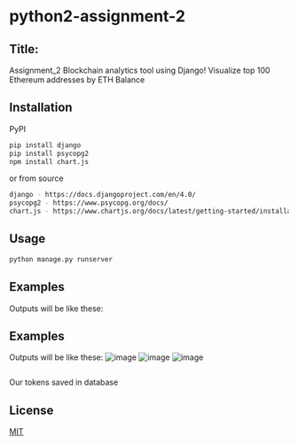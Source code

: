 # python2-assignment-2
## Title:
Assignment_2 Blockchain analytics tool using Django!
Visualize top 100 Ethereum addresses by ETH Balance

## Installation

PyPI
```bash
pip install django
pip install psycopg2
npm install chart.js

```
or from source
```bash
django - https://docs.djangoproject.com/en/4.0/
psycopg2 - https://www.psycopg.org/docs/
chart.js - https://www.chartjs.org/docs/latest/getting-started/installation.html
```
## Usage
```bash
python manage.py runserver

```
## Examples
Outputs will be like these:
## Examples
Outputs will be like these:
![image](https://user-images.githubusercontent.com/77783049/152748592-5d147c32-0251-4c4b-85c5-ab46d3a245fd.png)
![image](https://user-images.githubusercontent.com/77783049/152748678-6acfa392-3794-4c9f-9a90-90bc024c9bad.png)
![image](https://user-images.githubusercontent.com/77783049/152748378-dc677c9c-e8e7-4afa-8827-fb74c9338b32.png)
```bash

```
Our tokens saved in database
## License
[MIT](https://choosealicense.com/licenses/mit/)
